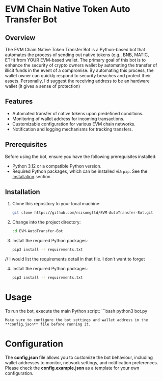 # EVM Chain Native Token Auto Transfer Bot

## Overview

The EVM Chain Native Token Transfer Bot is a Python-based bot that automates the process of sending out native tokens (e.g., BNB, MATIC, ETH) from YOUR EVM-based wallet. The primary goal of this bot is to enhance the security of crypto owners wallet by automating the transfer of illicit funds in the event of a compromise. By automating this process, the wallet owner can quickly respond to security breaches and protect their assets. Personally, I'd suggest the receiving address to be an hardware wallet (it gives a sense of protection)

## Features

- Automated transfer of native tokens upon predefined conditions.
- Monitoring of wallet address for incoming transactions.
- Customizable configuration for various EVM chain networks.
- Notification and logging mechanisms for tracking transfers.

## Prerequisites

Before using the bot, ensure you have the following prerequisites installed:

- Python 3.12 or a compatible Python version.
- Required Python packages, which can be installed via `pip`. See the [Installation](#installation) section.

## Installation

1. Clone this repository to your local machine:

   ```bash
   git clone https://github.com/nsisongltd/EVM-AutoTransfer-Bot.git

2. Change into the project directory:

   ```bash
   cd EVM-AutoTransfer-Bot

3. Install the required Python packages:

   ```bash
   pip3 install -r requirements.txt

// I would list the requirements detail in that file.  I don't want to forget

4. Install the required Python packages:

   ```bash
   pip3 install -r requirements.txt


# Usage

To run the bot, execute the main Python script:
    ```bash
    python3 bot.py

    Make sure to configure the bot settings and wallet address in the **config,json** file before running it.


# Configuration

The **config,json** file allows you to customize the bot behaviour, including wallet addresses to monitor, network settings, and notification preferences. Please check the **config.example.json** as a template for your own configuration.